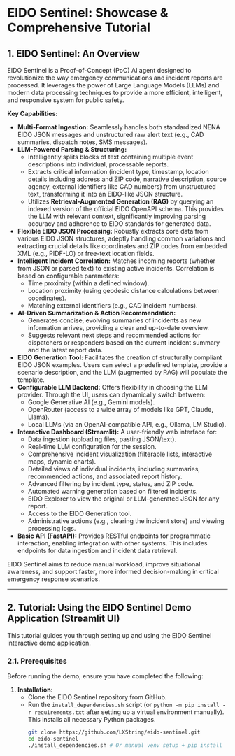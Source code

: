 # EIDO Sentinel: Showcase & Comprehensive Tutorial

## 1. EIDO Sentinel: An Overview

EIDO Sentinel is a Proof-of-Concept (PoC) AI agent designed to revolutionize the way emergency communications and incident reports are processed. It leverages the power of Large Language Models (LLMs) and modern data processing techniques to provide a more efficient, intelligent, and responsive system for public safety.

**Key Capabilities:**

*   **Multi-Format Ingestion:** Seamlessly handles both standardized NENA EIDO JSON messages and unstructured raw alert text (e.g., CAD summaries, dispatch notes, SMS messages).
*   **LLM-Powered Parsing & Structuring:**
    *   Intelligently splits blocks of text containing multiple event descriptions into individual, processable reports.
    *   Extracts critical information (incident type, timestamp, location details including address and ZIP code, narrative description, source agency, external identifiers like CAD numbers) from unstructured text, transforming it into an EIDO-like JSON structure.
    *   Utilizes **Retrieval-Augmented Generation (RAG)** by querying an indexed version of the official EIDO OpenAPI schema. This provides the LLM with relevant context, significantly improving parsing accuracy and adherence to EIDO standards for generated data.
*   **Flexible EIDO JSON Processing:** Robustly extracts core data from various EIDO JSON structures, adeptly handling common variations and extracting crucial details like coordinates and ZIP codes from embedded XML (e.g., PIDF-LO) or free-text location fields.
*   **Intelligent Incident Correlation:** Matches incoming reports (whether from JSON or parsed text) to existing active incidents. Correlation is based on configurable parameters:
    *   Time proximity (within a defined window).
    *   Location proximity (using geodesic distance calculations between coordinates).
    *   Matching external identifiers (e.g., CAD incident numbers).
*   **AI-Driven Summarization & Action Recommendation:**
    *   Generates concise, evolving summaries of incidents as new information arrives, providing a clear and up-to-date overview.
    *   Suggests relevant next steps and recommended actions for dispatchers or responders based on the current incident summary and the latest report data.
*   **EIDO Generation Tool:** Facilitates the creation of structurally compliant EIDO JSON examples. Users can select a predefined template, provide a scenario description, and the LLM (augmented by RAG) will populate the template.
*   **Configurable LLM Backend:** Offers flexibility in choosing the LLM provider. Through the UI, users can dynamically switch between:
    *   Google Generative AI (e.g., Gemini models).
    *   OpenRouter (access to a wide array of models like GPT, Claude, Llama).
    *   Local LLMs (via an OpenAI-compatible API, e.g., Ollama, LM Studio).
*   **Interactive Dashboard (Streamlit):** A user-friendly web interface for:
    *   Data ingestion (uploading files, pasting JSON/text).
    *   Real-time LLM configuration for the session.
    *   Comprehensive incident visualization (filterable lists, interactive maps, dynamic charts).
    *   Detailed views of individual incidents, including summaries, recommended actions, and associated report history.
    *   Advanced filtering by incident type, status, and ZIP code.
    *   Automated warning generation based on filtered incidents.
    *   EIDO Explorer to view the original or LLM-generated JSON for any report.
    *   Access to the EIDO Generation tool.
    *   Administrative actions (e.g., clearing the incident store) and viewing processing logs.
*   **Basic API (FastAPI):** Provides RESTful endpoints for programmatic interaction, enabling integration with other systems. This includes endpoints for data ingestion and incident data retrieval.

EIDO Sentinel aims to reduce manual workload, improve situational awareness, and support faster, more informed decision-making in critical emergency response scenarios.

---

## 2. Tutorial: Using the EIDO Sentinel Demo Application (Streamlit UI)

This tutorial guides you through setting up and using the EIDO Sentinel interactive demo application.

### 2.1. Prerequisites

Before running the demo, ensure you have completed the following:

1.  **Installation:**
    *   Clone the EIDO Sentinel repository from GitHub.
    *   Run the `install_dependencies.sh` script (or `python -m pip install -r requirements.txt` after setting up a virtual environment manually). This installs all necessary Python packages.
        ```bash
        git clone https://github.com/LXString/eido-sentinel.git
        cd eido-sentinel
        ./install_dependencies.sh # Or manual venv setup + pip install